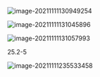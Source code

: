 ![image-20211111130949254](C:\Users\shizhengliang\AppData\Roaming\Typora\typora-user-images\image-20211111130949254.png)

![image-20211111131045896](C:\Users\shizhengliang\AppData\Roaming\Typora\typora-user-images\image-20211111131045896.png)





![image-20211111131057993](C:\Users\shizhengliang\AppData\Roaming\Typora\typora-user-images\image-20211111131057993.png)



25.2-5

![image-20211111235533458](C:\Users\shizhengliang\AppData\Roaming\Typora\typora-user-images\image-20211111235533458.png)
